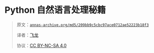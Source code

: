# Python 自然语言处理秘籍

> 原文：[`annas-archive.org/md5/209bb9c5cbc97ace0712ae52223b18f3`](https://annas-archive.org/md5/209bb9c5cbc97ace0712ae52223b18f3)
> 
> 译者：[飞龙](https://github.com/wizardforcel)
> 
> 协议：[CC BY-NC-SA 4.0](http://creativecommons.org/licenses/by-nc-sa/4.0/)